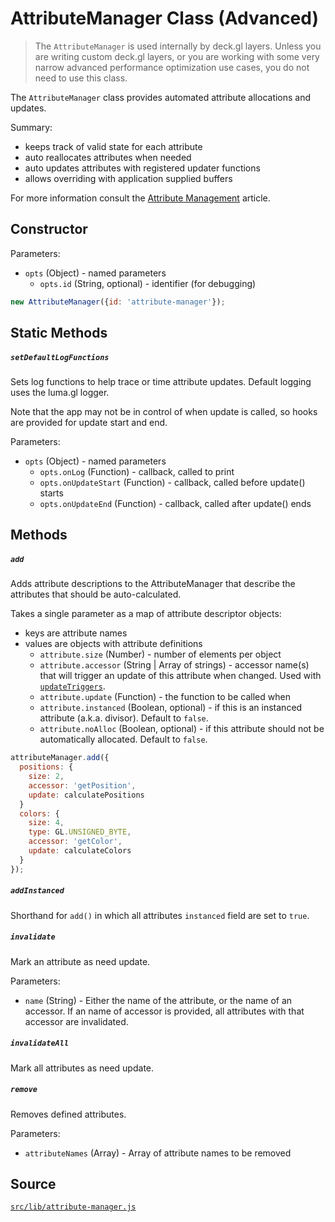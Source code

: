 # AttributeManager Class (Advanced)

> The `AttributeManager` is used internally by deck.gl layers. Unless you are writing custom deck.gl layers, or you are working with some very narrow advanced performance optimization use cases, you do not need to use this class.

The `AttributeManager` class provides automated attribute allocations and updates.

Summary:
- keeps track of valid state for each attribute
- auto reallocates attributes when needed
- auto updates attributes with registered updater functions
- allows overriding with application supplied buffers

For more information consult the [Attribute Management](/docs/advanced/attribute-management.md) article.


## Constructor

Parameters:

- `opts` (Object) - named parameters
  * `opts.id` (String, optional) - identifier (for debugging)

```js
new AttributeManager({id: 'attribute-manager'});
```

## Static Methods

##### `setDefaultLogFunctions`

Sets log functions to help trace or time attribute updates.
Default logging uses the luma.gl logger.

Note that the app may not be in control of when update is called,
so hooks are provided for update start and end.

Parameters:

- `opts` (Object) - named parameters
  * `opts.onLog` (Function) - callback, called to print
  * `opts.onUpdateStart` (Function) - callback, called before update() starts
  * `opts.onUpdateEnd` (Function) - callback, called after update() ends

## Methods

##### `add`

Adds attribute descriptions to the AttributeManager that describe
the attributes that should be auto-calculated.

Takes a single parameter as a map of attribute descriptor objects:
- keys are attribute names
- values are objects with attribute definitions
  * `attribute.size` (Number) - number of elements per object
  * `attribute.accessor` (String | Array of strings) - accessor name(s) that will
    trigger an update of this attribute when changed. Used with
    [`updateTriggers`](/docs/api-reference/base-layer.md#-updatetriggers-object-optional-).
  * `attribute.update` (Function) - the function to be called when
  * `attribute.instanced` (Boolean, optional) - if this is an instanced attribute
    (a.k.a. divisor). Default to `false`.
  * `attribute.noAlloc` (Boolean, optional) - if this attribute should not be
    automatically allocated. Default to `false`.

```js
attributeManager.add({
  positions: {
    size: 2,
    accessor: 'getPosition',
    update: calculatePositions
  }
  colors: {
    size: 4,
    type: GL.UNSIGNED_BYTE,
    accessor: 'getColor',
    update: calculateColors
  }
});
```

##### `addInstanced`

Shorthand for `add()` in which all attributes `instanced` field are set to `true`.

##### `invalidate`

Mark an attribute as need update.

Parameters:

- `name` (String) - Either the name of the attribute, or the name of an accessor.
If an name of accessor is provided, all attributes with that accessor are invalidated.

##### `invalidateAll`

Mark all attributes as need update.

##### `remove`

Removes defined attributes.

Parameters:

- `attributeNames` (Array) - Array of attribute names to be removed

## Source
[`src/lib/attribute-manager.js`](https://github.com/uber/deck.gl/blob/5.0-release/src/lib/attribute-manager.js)

